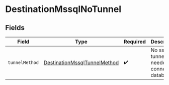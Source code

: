 # DestinationMssqlNoTunnel


## Fields

| Field                                                                               | Type                                                                                | Required                                                                            | Description                                                                         |
| ----------------------------------------------------------------------------------- | ----------------------------------------------------------------------------------- | ----------------------------------------------------------------------------------- | ----------------------------------------------------------------------------------- |
| `tunnelMethod`                                                                      | [DestinationMssqlTunnelMethod](../../models/shared/DestinationMssqlTunnelMethod.md) | :heavy_check_mark:                                                                  | No ssh tunnel needed to connect to database                                         |